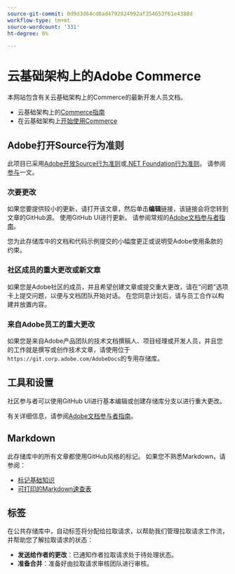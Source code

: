 ```yaml
---
source-git-commit: 0d9d3d64cd0ad4792824992af354653f61e4388d
workflow-type: tm+mt
source-wordcount: '331'
ht-degree: 0%

---
```

# 云基础架构上的Adobe Commerce

本网站包含有关云基础架构上的Commerce的最新开发人员文档。

- 云基础架构上的[Commerce指南](https://experienceleague.adobe.com/docs/commerce-on-cloud/user-guide/overview.html)
- 在云基础架构上[开始使用Commerce](https://experienceleague.adobe.com/docs/commerce-on-cloud/start/overview.html)

## Adobe打开Source行为准则

此项目已采用[Adobe开放Source行为准则](code-of-conduct.md)或[.NET Foundation行为准则](https://dotnetfoundation.org/about/policies/code-of-conduct)。
请参阅[参与](contributing.md)一文。

### 次要更改

如果您要提供较小的更新，请打开该文章，然后单击&#x200B;**编辑**&#x200B;链接，该链接会将您转到文章的GitHub源。 使用GitHub UI进行更新。 请参阅常规的[Adobe文档参与者指南](https://experienceleague.adobe.com/docs/contributor/contributor-guide/introduction.html)。

您为此存储库中的文档和代码示例提交的小幅度更正或说明受Adobe使用条款的约束。

### 社区成员的重大更改或新文章

如果您是Adobe社区的成员，并且希望创建文章或提交重大更改，请在“问题”选项卡上提交问题，以便与文档团队开始对话。 在您同意计划后，请与员工合作以构建并放置内容。

### 来自Adobe员工的重大更改

如果您是来自Adobe产品团队的技术文档撰稿人、项目经理或开发人员，并且您的工作就是撰写或创作技术文章，请使用位于`https://git.corp.adobe.com/AdobeDocs`的专用存储库。

## 工具和设置

社区参与者可以使用GitHub UI进行基本编辑或创建存储库分支以进行重大更改。

有关详细信息，请参阅[Adobe文档参与者指南](https://experienceleague.adobe.com/docs/contributor/contributor-guide/introduction.html)。

## Markdown

此存储库中的所有文章都使用GitHub风格的标记。 如果您不熟悉Markdown，请参阅：

- [标记基础知识](https://docs.github.com/en/get-started/writing-on-github/getting-started-with-writing-and-formatting-on-github/basic-writing-and-formatting-syntax)
- [可打印的Markdown速查表](https://docs.github.com/en/get-started/quickstart/git-cheatsheet)

## 标签

在公共存储库中，自动标签将分配给拉取请求，以帮助我们管理拉取请求工作流，并帮助您了解拉取请求的状态：

- **发送给作者的更改**：已通知作者拉取请求处于待处理状态。
- **准备合并**：准备好由拉取请求审核团队进行审核。
